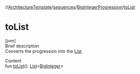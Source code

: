 //[ArchitectureTemplate](../../index.md)/[sequences](../index.md)/[BigIntegerProgression](index.md)/[toList](to-list.md)



# toList  
[jvm]  
Brief description  
Converts the progression into the [List](https://kotlinlang.org/api/latest/jvm/stdlib/kotlin.collections/index.html).  
  
  
Content  
fun [toList](to-list.md)(): [List](https://kotlinlang.org/api/latest/jvm/stdlib/kotlin.collections/-list/index.html)<[BigInteger](https://docs.oracle.com/javase/8/docs/api/java/math/BigInteger.html)>  



